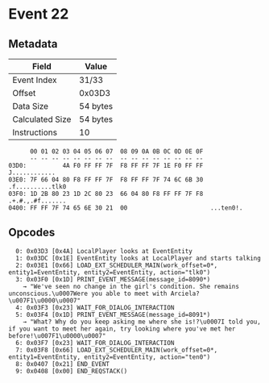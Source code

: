 # Event 22

## Metadata

| Field           | Value    |
|-----------------|----------|
| Event Index     | 31/33    |
| Offset          | 0x03D3   |
| Data Size       | 54 bytes |
| Calculated Size | 54 bytes |
| Instructions    | 10       |

```
      00 01 02 03 04 05 06 07  08 09 0A 0B 0C 0D 0E 0F
      -- -- -- -- -- -- -- --  -- -- -- -- -- -- -- --
03D0:          4A F0 FF FF 7F  F8 FF FF 7F 1E F0 FF FF     J............
03E0: 7F 66 04 80 F8 FF FF 7F  F8 FF FF 7F 74 6C 6B 30  .f..........tlk0
03F0: 1D 2B 80 23 1D 2C 80 23  66 04 80 F8 FF FF 7F F8  .+.#.,.#f.......
0400: FF FF 7F 74 65 6E 30 21  00                       ...ten0!.       
```

## Opcodes

```
  0: 0x03D3 [0x4A] LocalPlayer looks at EventEntity
  1: 0x03DC [0x1E] EventEntity looks at LocalPlayer and starts talking
  2: 0x03E1 [0x66] LOAD_EXT_SCHEDULER_MAIN(work_offset=0*, entity1=EventEntity, entity2=EventEntity, action="tlk0")
  3: 0x03F0 [0x1D] PRINT_EVENT_MESSAGE(message_id=8090*)
    → "We've seen no change in the girl's condition. She remains unconscious.\u0007Were you able to meet with Arciela?\u007F1\u0000\u0007"
  4: 0x03F3 [0x23] WAIT_FOR_DIALOG_INTERACTION
  5: 0x03F4 [0x1D] PRINT_EVENT_MESSAGE(message_id=8091*)
    → "What? Why do you keep asking me where she is!?\u0007I told you, if you want to meet her again, try looking where you've met her before!\u007F1\u0000\u0007"
  6: 0x03F7 [0x23] WAIT_FOR_DIALOG_INTERACTION
  7: 0x03F8 [0x66] LOAD_EXT_SCHEDULER_MAIN(work_offset=0*, entity1=EventEntity, entity2=EventEntity, action="ten0")
  8: 0x0407 [0x21] END_EVENT
  9: 0x0408 [0x00] END_REQSTACK()
```
